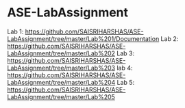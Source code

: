 # ASE-LabAssignment

Lab 1: https://github.com/SAISRIHARSHAS/ASE-LabAssignment/tree/master/Lab%201/Documentation
Lab 2: https://github.com/SAISRIHARSHAS/ASE-LabAssignment/tree/master/Lab%202
Lab 3: https://github.com/SAISRIHARSHAS/ASE-LabAssignment/tree/master/Lab%203
lab 4: https://github.com/SAISRIHARSHAS/ASE-LabAssignment/tree/master/Lab%204
Lab 5: https://github.com/SAISRIHARSHAS/ASE-LabAssignment/tree/master/Lab%205
